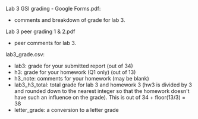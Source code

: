Lab 3 GSI grading - Google Forms.pdf:

- comments and breakdown of grade for lab 3.

Lab 3 peer grading 1 & 2.pdf

- peer comments for lab 3.

lab3_grade.csv:

- lab3: grade for your submitted report (out of 34)
- h3: grade for your homework (Q1 only) (out of 13)
- h3_note: comments for your homework (may be blank)
- lab3_h3_total: total grade for lab 3 and homework 3 (hw3 is divided by 3 and rounded down to the nearest integer so that the homework doesn't have such an influence on the grade). This is out of 34 + floor(13/3) = 38
- letter_grade: a conversion to a letter grade
